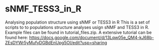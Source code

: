 # sNMF_TESS3_in_R
Analysing population structure using sNMF or TESS3 in R
This is a set of scripts to to populations structure analyses usign sNMF and TESS3 in R. Example files can be found in tutorial_files.zip. A extensive tutorial can be found here: https://docs.google.com/document/d/13Lqw05e_QM4-kJ68b-ZEsDYWr5yMufyDGBdEnUpg5OI/edit?usp=sharing
